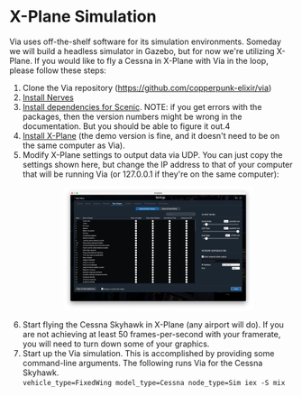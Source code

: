 # X-Plane Simulation

Via uses off-the-shelf software for its simulation environments. Someday we will build a headless simulator in Gazebo, but for now we're utilizing X-Plane. If you would like to fly a Cessna in X-Plane with Via in the loop, please follow these steps:

1.  Clone the Via repository (https://github.com/copperpunk-elixir/via)
2.  [Install Nerves](https://hexdocs.pm/nerves/installation.html)
3.  [Install dependencies for Scenic](https://github.com/boydm/scenic/blob/master/guides/install_dependencies.md). NOTE: if you get errors with the packages, then the version numbers might be wrong in the documentation. But you should be able to figure it out.4
4.  [Install X-Plane](https://www.x-plane.com/desktop/try-it/) (the demo version is fine, and it doesn't need to be on the same computer as Via).
5.  Modify X-Plane settings to output data via UDP. You can just copy the settings shown here, but change the IP address to that of your computer that will be running Via (or 127.0.0.1 if they're on the same computer): <p align="center"><img src="../resources/xplane_data_output.jpg" width="70%"></p>
6.  Start flying the Cessna Skyhawk in X-Plane (any airport will do). If you are not achieving at least 50 frames-per-second with your framerate, you will need to turn down some of your graphics.
7.  Start up the Via simulation. This is accomplished by providing some command-line arguments. The following runs Via for the Cessna Skyhawk.<br>
```vehicle_type=FixedWing model_type=Cessna node_type=Sim iex -S mix```